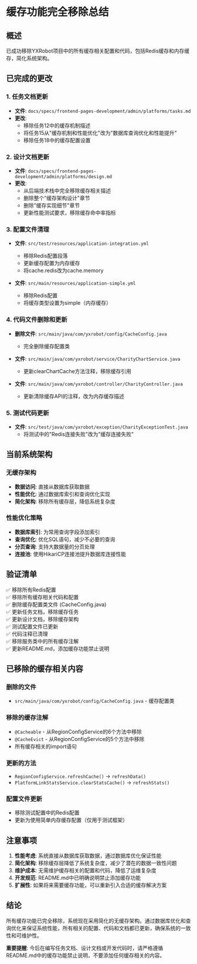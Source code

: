 # 缓存功能完全移除总结

## 概述
已成功移除YXRobot项目中的所有缓存相关配置和代码，包括Redis缓存和内存缓存，简化系统架构。

## 已完成的更改

### 1. 任务文档更新
- **文件**: `docs/specs/frontend-pages-development/admin/platforms/tasks.md`
- **更改**: 
  - 移除任务12中的缓存机制描述
  - 将任务15从"缓存机制和性能优化"改为"数据库查询优化和性能提升"
  - 移除任务18中的缓存配置设置

### 2. 设计文档更新
- **文件**: `docs/specs/frontend-pages-development/admin/platforms/design.md`
- **更改**: 
  - 从后端技术栈中完全移除缓存相关描述
  - 删除整个"缓存架构设计"章节
  - 删除"缓存实现细节"章节
  - 更新性能测试要求，移除缓存命中率指标

### 3. 配置文件清理
- **文件**: `src/test/resources/application-integration.yml`
  - 移除Redis配置段落
  - 更新缓存配置为内存缓存
  - 将cache.redis改为cache.memory

- **文件**: `src/main/resources/application-simple.yml`
  - 移除Redis配置
  - 将缓存类型设置为simple（内存缓存）

### 4. 代码文件删除和更新
- **删除文件**: `src/main/java/com/yxrobot/config/CacheConfig.java`
  - 完全删除缓存配置类

- **文件**: `src/main/java/com/yxrobot/service/CharityChartService.java`
  - 更新clearChartCache方法注释，移除缓存引用

- **文件**: `src/main/java/com/yxrobot/controller/CharityController.java`
  - 更新清除缓存API的注释，改为内存缓存描述

### 5. 测试代码更新
- **文件**: `src/test/java/com/yxrobot/exception/CharityExceptionTest.java`
  - 将测试中的"Redis连接失败"改为"缓存连接失败"

## 当前系统架构

### 无缓存架构
- **数据访问**: 直接从数据库获取数据
- **性能优化**: 通过数据库索引和查询优化实现
- **简化架构**: 移除所有缓存层，降低系统复杂度

### 性能优化策略
- **数据库索引**: 为常用查询字段添加索引
- **查询优化**: 优化SQL语句，减少不必要的查询
- **分页查询**: 支持大数据量的分页处理
- **连接池**: 使用HikariCP连接池提升数据库连接性能

## 验证清单

✅ 移除所有Redis配置  
✅ 移除所有缓存相关代码和配置  
✅ 删除缓存配置类文件 (CacheConfig.java)  
✅ 更新任务文档，移除缓存任务  
✅ 更新设计文档，移除缓存架构  
✅ 测试配置文件已更新  
✅ 代码注释已清理  
✅ 移除服务类中的所有缓存注解  
✅ 更新README.md，添加缓存功能禁止说明  

## 已移除的缓存相关内容

### 删除的文件
- `src/main/java/com/yxrobot/config/CacheConfig.java` - 缓存配置类

### 移除的缓存注解
- `@Cacheable` - 从RegionConfigService的6个方法中移除
- `@CacheEvict` - 从RegionConfigService的5个方法中移除
- 所有缓存相关的import语句

### 更新的方法
- `RegionConfigService.refreshCache()` → `refreshData()`
- `PlatformLinkStatsService.clearStatsCache()` → `refreshStats()`

### 配置文件更新
- 移除测试配置中的Redis配置
- 更新为使用简单内存缓存配置（仅用于测试框架）

## 注意事项

1. **性能考虑**: 系统直接从数据库获取数据，通过数据库优化保证性能
2. **简化架构**: 移除缓存层降低了系统复杂度，减少了潜在的数据一致性问题
3. **维护成本**: 无需维护缓存相关的配置和代码，降低了运维复杂度
4. **开发规范**: README.md中已明确说明禁止添加缓存功能
5. **扩展性**: 如果将来需要缓存功能，可以重新引入合适的缓存解决方案

## 结论

所有缓存功能已完全移除，系统现在采用简化的无缓存架构。通过数据库优化和查询优化来保证系统性能，所有相关的配置、代码和文档都已更新，确保系统的一致性和可维护性。

**重要提醒**: 今后在编写任务文档、设计文档或开发代码时，请严格遵循README.md中的缓存功能禁止说明，不要添加任何缓存相关的内容。
